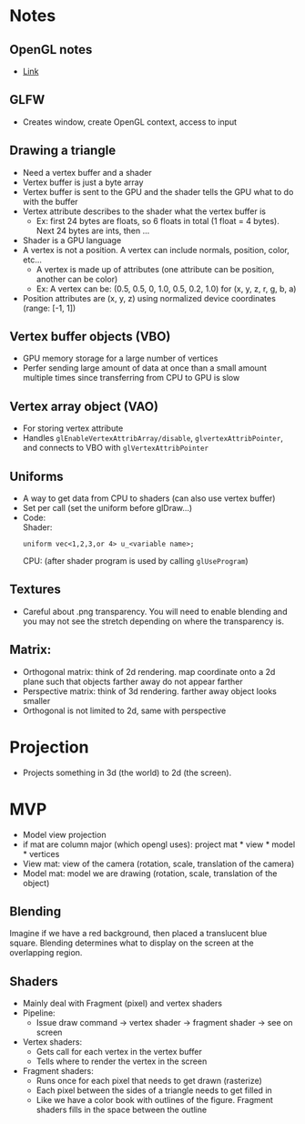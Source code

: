 # Notes

## OpenGL notes
- [Link](http://docs.gl/)

## GLFW
- Creates window, create OpenGL context, access to input

## Drawing a triangle
- Need a vertex buffer and a shader
- Vertex buffer is just a byte array
- Vertex buffer is sent to the GPU and the shader tells the GPU what to do with the buffer
- Vertex attribute describes to the shader what the vertex buffer is
  - Ex: first 24 bytes are floats, so 6 floats in total (1 float = 4 bytes). Next 24 bytes are ints, then ...
- Shader is a GPU language
- A vertex is not a position. A vertex can include normals, position, color, etc...
  - A vertex is made up of attributes (one attribute can be position, another can be color)
  - Ex: A vertex can be: (0.5, 0.5, 0, 1.0, 0.5, 0.2, 1.0) for (x, y, z, r, g, b, a)
- Position attributes are (x, y, z) using normalized device coordinates (range: [-1, 1])

## Vertex buffer objects (VBO)
- GPU memory storage for a large number of vertices
- Perfer sending large amount of data at once than a small amount multiple times since transferring from CPU to GPU is slow

## Vertex array object (VAO)
- For storing vertex attribute
- Handles `glEnableVertexAttribArray/disable`, `glvertexAttribPointer`, and connects to VBO with `glVertexAttribPointer`

## Uniforms
- A way to get data from CPU to shaders (can also use vertex buffer)
- Set per call (set the uniform before glDraw...)
- Code:  
  Shader:
  ```
  uniform vec<1,2,3,or 4> u_<variable name>;
  ```
  CPU: (after shader program is used by calling `glUseProgram`)

## Textures
- Careful about .png transparency. You will need to enable blending and you may not see 
  the stretch depending on where the transparency is. 
  
## Matrix:
- Orthogonal matrix: think of 2d rendering. map coordinate onto a 2d plane such that objects farther away do not appear farther
- Perspective matrix: think of 3d rendering. farther away object looks smaller
- Orthogonal is not limited to 2d, same with perspective

# Projection
- Projects something in 3d (the world) to 2d (the screen).

# MVP
- Model view projection
- if mat are column major (which opengl uses): project mat * view * model * vertices
- View mat: view of the camera (rotation, scale, translation of the camera) 
- Model mat: model we are drawing (rotation, scale, translation of the object)

## Blending
Imagine if we have a red background, then placed a translucent blue square. Blending
determines what to display on the screen at the overlapping region. 

## Shaders
- Mainly deal with Fragment (pixel) and vertex shaders
- Pipeline:
  - Issue draw command -> vertex shader -> fragment shader -> see on screen
- Vertex shaders:
  - Gets call for each vertex in the vertex buffer
  - Tells where to render the vertex in the screen
- Fragment shaders:
  - Runs once for each pixel that needs to get drawn (rasterize)
  - Each pixel between the sides of a triangle needs to get filled in
  - Like we have a color book with outlines of the figure. Fragment shaders fills in the space between the outline